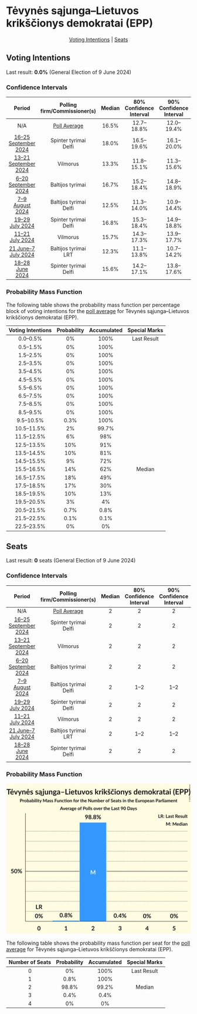 # Tėvynės sąjunga–Lietuvos krikščionys demokratai (EPP)

<p align="center"><a href="#voting-intentions">Voting Intentions</a> | <a href="#seats">Seats</a></p>

## Voting Intentions

Last result: **0.0%** (General Election of 9 June 2024)

### Confidence Intervals

| Period     | Polling firm/Commissioner(s) | Median | 80% Confidence Interval | 90% Confidence Interval | 95% Confidence Interval | 99% Confidence Interval |
|:----------:|:----------------:|:-----------:|:-----------------------:|:-----------------------:|:-----------------------:|:-----------------------:|
| N/A | [Poll Average](average.html) | 16.5% | 12.7–18.8% | 12.0–19.4% | 11.6–19.9% | 10.7–20.8% |
| [16–25 September 2024](2024-09-25-Spintertyrimai.html) | Spinter tyrimai <br> Delfi | 18.0% | 16.5–19.6% | 16.1–20.0% | 15.7–20.5% | 15.0–21.3% |
| [13–21 September 2024](2024-09-21-Vilmorus.html) | Vilmorus | 13.3% | 11.8–15.1% | 11.3–15.6% | 10.9–16.0% | 10.3–16.9% |
| [6–20 September 2024](2024-09-20-Baltijostyrimai.html) | Baltijos tyrimai | 16.7% | 15.2–18.4% | 14.8–18.9% | 14.4–19.3% | 13.7–20.1% |
| [7–9 August 2024](2024-08-09-Baltijostyrimai.html) | Baltijos tyrimai <br> Delfi | 12.5% | 11.3–14.0% | 10.9–14.4% | 10.6–14.7% | 10.1–15.4% |
| [19–29 July 2024](2024-07-29-Spintertyrimai.html) | Spinter tyrimai <br> Delfi | 16.8% | 15.3–18.4% | 14.9–18.8% | 14.6–19.2% | 13.9–20.0% |
| [11–21 July 2024](2024-07-21-Vilmorus.html) | Vilmorus | 15.7% | 14.3–17.3% | 13.9–17.7% | 13.6–18.1% | 12.9–18.9% |
| [21 June–7 July 2024](2024-07-07-Baltijostyrimai.html) | Baltijos tyrimai <br> LRT | 12.3% | 11.1–13.8% | 10.7–14.2% | 10.4–14.5% | 9.9–15.2% |
| [18–28 June 2024](2024-06-28-Spintertyrimai.html) | Spinter tyrimai <br> Delfi | 15.6% | 14.2–17.1% | 13.8–17.6% | 13.5–18.0% | 12.8–18.7% |

### Probability Mass Function

The following table shows the probability mass function per percentage block of voting intentions for the [poll average](average.html) for Tėvynės sąjunga–Lietuvos krikščionys demokratai (EPP).

| Voting Intentions | Probability | Accumulated | Special Marks |
|:-----------------:|:-----------:|:-----------:|:-------------:|
| 0.0–0.5% | 0% | 100% | Last Result |
| 0.5–1.5% | 0% | 100% |  |
| 1.5–2.5% | 0% | 100% |  |
| 2.5–3.5% | 0% | 100% |  |
| 3.5–4.5% | 0% | 100% |  |
| 4.5–5.5% | 0% | 100% |  |
| 5.5–6.5% | 0% | 100% |  |
| 6.5–7.5% | 0% | 100% |  |
| 7.5–8.5% | 0% | 100% |  |
| 8.5–9.5% | 0% | 100% |  |
| 9.5–10.5% | 0.3% | 100% |  |
| 10.5–11.5% | 2% | 99.7% |  |
| 11.5–12.5% | 6% | 98% |  |
| 12.5–13.5% | 10% | 91% |  |
| 13.5–14.5% | 10% | 81% |  |
| 14.5–15.5% | 9% | 72% |  |
| 15.5–16.5% | 14% | 62% | Median |
| 16.5–17.5% | 18% | 49% |  |
| 17.5–18.5% | 17% | 30% |  |
| 18.5–19.5% | 10% | 13% |  |
| 19.5–20.5% | 3% | 4% |  |
| 20.5–21.5% | 0.7% | 0.8% |  |
| 21.5–22.5% | 0.1% | 0.1% |  |
| 22.5–23.5% | 0% | 0% |  |


## Seats

Last result: **0** seats (General Election of 9 June 2024)

### Confidence Intervals

| Period     | Polling firm/Commissioner(s) | Median | 80% Confidence Interval | 90% Confidence Interval | 95% Confidence Interval | 99% Confidence Interval |
|:----------:|:----------------:|:------:|:-----------------------:|:-----------------------:|:-----------------------:|:-----------------------:|
| N/A | [Poll Average](average.html) | 2 | 2 | 2 | 2 | 1–2 |
| [16–25 September 2024](2024-09-25-Spintertyrimai.html) | Spinter tyrimai <br> Delfi | 2 | 2 | 2 | 2 | 2 |
| [13–21 September 2024](2024-09-21-Vilmorus.html) | Vilmorus | 2 | 2 | 2 | 2 | 1–2 |
| [6–20 September 2024](2024-09-20-Baltijostyrimai.html) | Baltijos tyrimai | 2 | 2 | 2 | 2 | 2–3 |
| [7–9 August 2024](2024-08-09-Baltijostyrimai.html) | Baltijos tyrimai <br> Delfi | 2 | 1–2 | 1–2 | 1–2 | 1–2 |
| [19–29 July 2024](2024-07-29-Spintertyrimai.html) | Spinter tyrimai <br> Delfi | 2 | 2 | 2 | 2 | 2 |
| [11–21 July 2024](2024-07-21-Vilmorus.html) | Vilmorus | 2 | 2 | 2 | 2 | 1–2 |
| [21 June–7 July 2024](2024-07-07-Baltijostyrimai.html) | Baltijos tyrimai <br> LRT | 2 | 1–2 | 1–2 | 1–2 | 1–2 |
| [18–28 June 2024](2024-06-28-Spintertyrimai.html) | Spinter tyrimai <br> Delfi | 2 | 2 | 2 | 1–2 | 1–2 |

### Probability Mass Function

![Graph with seats probability mass function not yet produced](average-seats-pmf-tėvynėssąjunga–lietuvoskrikščionysdemokrataiepp.png "Seats Probability Mass Function")

The following table shows the probability mass function per seat for the [poll average](average.html) for Tėvynės sąjunga–Lietuvos krikščionys demokratai (EPP).

| Number of Seats | Probability | Accumulated | Special Marks |
|:---------------:|:-----------:|:-----------:|:-------------:|
| 0 | 0% | 100% | Last Result |
| 1 | 0.8% | 100% |  |
| 2 | 98.8% | 99.2% | Median |
| 3 | 0.4% | 0.4% |  |
| 4 | 0% | 0% |  |


